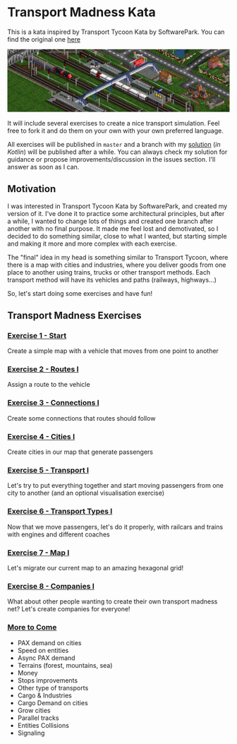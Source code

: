 # Transport Madness Kata

This is a kata inspired by Transport Tycoon Kata by SoftwarePark. You can find the original
one [here](https://github.com/Softwarepark/exercises/blob/master/transport-tycoon.md)

<kbd> <img src="readme/main_header.png" /> </kbd>

It will include several exercises to create a nice transport simulation. Feel free to fork it and do them on your own
with your own preferred language.

All exercises will be published in `master` and a branch with
my [solution](https://github.com/caay2000/transport-madness-kata/tree/solution) (_in Kotlin_) will be published after a
while. You can always check my solution for guidance or propose improvements/discussion in the issues section. I'll
answer as soon as I can.

## Motivation

I was interested in Transport Tycoon Kata by SoftwarePark, and created my version of it. I've done it to practice some
architectural principles, but after a while, I wanted to change lots of things and created one branch after another with
no final purpose. It made me feel lost and demotivated, so I decided to do something similar, close to what I wanted,
but starting simple and making it more and more complex with each exercise.

The "final" idea in my head is something similar to Transport Tycoon, where there is a map with cities and industries,
where you deliver goods from one place to another using trains, trucks or other transport methods. Each transport method
will have its vehicles and paths (railways, highways...)

So, let's start doing some exercises and have fun!

## Transport Madness Exercises

### [Exercise 1 - Start](readme/exercise-1.md)

Create a simple map with a vehicle that moves from one point to another

### [Exercise 2 - Routes I](readme/exercise-2.md)

Assign a route to the vehicle

### [Exercise 3 - Connections I](readme/exercise-3.md)

Create some connections that routes should follow

### [Exercise 4 - Cities I](readme/exercise-4.md)

Create cities in our map that generate passengers

### [Exercise 5 - Transport I](readme/exercise-5.md)

Let's try to put everything together and start moving passengers from one city to another (and an optional visualisation exercise)

### [Exercise 6 - Transport Types I](readme/exercise-6.md)

Now that we move passengers, let's do it properly, with railcars and trains with engines and different coaches

### [Exercise 7 - Map I](readme/exercise-7.md)

Let's migrate our current map to an amazing hexagonal grid!

### [Exercise 8 - Companies I](readme/exercise-8.md)

What about other people wanting to create their own transport madness net? Let's create companies for everyone!

### [More to Come](README.md)

- PAX demand on cities
- Speed on entities
- Async PAX demand
- Terrains (forest, mountains, sea)
- Money
- Stops improvements
- Other type of transports
- Cargo & Industries
- Cargo Demand on cities
- Grow cities
- Parallel tracks
- Entities Collisions
- Signaling
